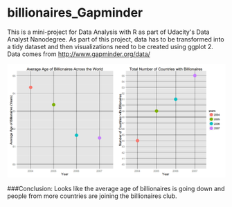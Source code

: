 # billionaires_Gapminder
This is a mini-project for Data Analysis with R as part of Udacity's Data Analyst Nanodegree. As part of this project, data has to be transformed into a tidy dataset and then visualizations need to be created using ggplot 2. Data comes from http://www.gapminder.org/data/

![Progress of Billionaires](https://github.com/j450h1/billionaires_Gapminder/raw/master/billionaires_progress.png)

###Conclusion:
Looks like the average age of billionaires is going down and people from more countries are joining the billionaires club.
